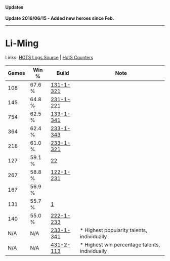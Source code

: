 #### Updates

**Update 2016/06/15 - Added new heroes since Feb.**

***

# Li-Ming

Links: [HOTS Logs Source](https://www.hotslogs.com/Sitewide/HeroDetails?Hero=Li-Ming) | [HotS Counters](http://hotscounters.com/#/hero/Li-Ming)

Games  | Win %  | Build     | Note
-----  | -----  | -----     | ----
108    | 67.6 % | [131-1-321](http://www.heroesfire.com/hots/talent-calculator/li-ming#h9ZP) | 
145    | 64.8 % | [231-1-221](http://www.heroesfire.com/hots/talent-calculator/li-ming#kzgr) | 
754    | 62.5 % | [133-1-341](http://www.heroesfire.com/hots/talent-calculator/li-ming#hESD) | 
364    | 62.4 % | [233-1-343](http://www.heroesfire.com/hots/talent-calculator/li-ming#l2bF) | 
218    | 61.0 % | [233-1-321](http://www.heroesfire.com/hots/talent-calculator/li-ming#l2av) | 
127    | 59.1 % | [22](http://www.heroesfire.com/hots/talent-calculator/li-ming#1w) | 
267    | 58.8 % | [122-1-231](http://www.heroesfire.com/hots/talent-calculator/li-ming#gpZl) | 
167    | 56.9 % | [](http://www.heroesfire.com/hots/talent-calculator/li-ming#1) | 
131    | 55.7 % | [1](http://www.heroesfire.com/hots/talent-calculator/li-ming#B) | 
140    | 55.0 % | [222-1-233](http://www.heroesfire.com/hots/talent-calculator/li-ming#kdin) | 
N/A    | N/A    | [233-1-341](http://www.heroesfire.com/hots/talent-calculator/li-ming#l2bD) | * Highest popularity talents, individually
N/A    | N/A    | [431-2-113](http://www.heroesfire.com/hots/talent-calculator/li-ming#scAn) | * Highest win percentage talents, individually
